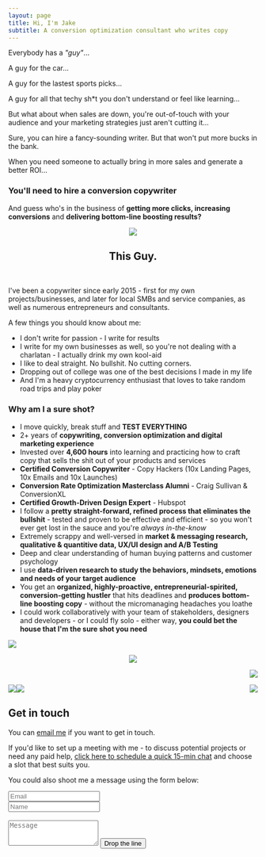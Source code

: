 ```yaml
---
layout: page
title: Hi, I'm Jake 
subtitle: A conversion optimization consultant who writes copy
---
```


Everybody has a *"guy"*...

A guy for the car... 

A guy for the lastest sports picks...

A guy for all that techy sh*t you don't understand or feel like learning... 

But what about when sales are down, you're out-of-touch with your audience and your marketing strategies just aren't cutting it...

Sure, you can hire a fancy-sounding writer. But that won't put more bucks in the bank. 

When you need someone to actually bring in more sales and generate a better ROI...

### You'll need to hire a conversion copywriter

And guess who's in the business of **getting more clicks, increasing conversions** and **delivering bottom-line boosting results?**

<p style="text-align:center"><img src="http://jakelarue.github.io/img/thisguy2.png"/></p>

<h2 style="text-align: center;" markdown="1">This Guy.</h2>
<br>


I've been a copywriter since early 2015 - first for my own projects/businesses, and later for local SMBs and service companies, as well as numerous entrepreneurs and consultants. 

A few things you should know about me:

- I don't write for passion - I write for results
- I write for my own businesses as well, so you're not dealing with a charlatan - I actually drink my own kool-aid
- I like to deal straight. No bullshit. No cutting corners. 
- Dropping out of college was one of the best decisions I made in my life 
- And I'm a heavy cryptocurrency enthusiast that loves to take random road trips and play poker


### Why am I a sure shot?


- I move quickly, break stuff and **TEST EVERYTHING**
- 2+ years of **copywriting, conversion optimization and digital marketing experience**
- Invested over **4,600 hours** into learning and practicing how to craft copy that sells the shit out of your products and services 
- **Certified Conversion Copywriter** - Copy Hackers (10x Landing Pages, 10x Emails and 10x Launches)
- **Conversion Rate Optimization Masterclass Alumni** - Craig Sullivan & ConversionXL
- **Certified Growth-Driven Design Expert** - Hubspot
- I follow a **pretty straight-forward, refined process that eliminates the bullshit** - tested and proven to be effective and efficient - so you won't ever get lost in the sauce and you're *always in-the-know*
- Extremely scrappy and well-versed in **market & messaging research, qualitative & quantitive data, UX/UI design and A/B Testing**
- Deep and clear understanding of human buying patterns and customer psychology 
- I use **data-driven research to study the behaviors, mindsets, emotions and needs of your target audience**
- You get an **organized, highly-proactive, entrepreneurial-spirited, conversion-getting hustler** that hits deadlines and **produces bottom-line boosting copy** - without the micromanaging headaches you loathe 
- I could work collaboratively with your team of stakeholders, designers and developers - or I could fly solo - either way, **you could bet the house that I'm the sure shot you need** 


<p style="text-align:left"><img src="http://jakelarue.github.io/img/IMG_8893.PNG"/></p><p style="text-align:center"><img src="http://jakelarue.github.io/img/IMG_8894.PNG"/></p><p style="text-align:right"><img src="http://jakelarue.github.io/img/IMG_8895.PNG"/></p>


<img style="float: left;" src="http://jakelarue.github.io/img/IMG_8893.PNG"> <img style="float: center;" src="http://jakelarue.github.io/img/IMG_8894.PNG"> <img style="float: right;" src="http://jakelarue.github.io/img/IMG_8895.PNG">


## Get in touch


You can <a href="mailto:jakeforcopy@gmail.com?subject=What's up, Jake?">email me</a> if you want to get in touch.

If you'd like to set up a meeting with me - to discuss potential projects or need any paid help, <a href="https://calendly.com/getjake/quickchat">click here to schedule a quick 15-min chat</a> and choose a slot that best suits you. 

You could also shoot me a message using the form below:

<form action="https://formspree.io/jakeforcopy@gmail.com" method="POST" class="form" id="contact-form">

<div class="row">
<div class="col-xs-6">
<input type="email" name="_replyto" class="form-control input-lg" placeholder="Email" title="Email">
</div>
<div class="col-xs-6">
<input type="text" name="name" class="form-control input-lg" placeholder="Name" title="Name">
</div>
<br>
</div>
<input type="hidden" name="_subject" value="New submission from jakelarue.github.io">
<textarea type="text" name="content" class="form-control input-lg" placeholder="Message" title="Message" required="required" rows="3"></textarea>
<input type="text" name="_gotcha" style="display:none">
<input type="hidden" name="_next" value="./aboutme?message=Your message was sent successfully, thanks!">
<button type="submit" class="btn btn-lg btn-primary">Drop the line</button>


</form>
